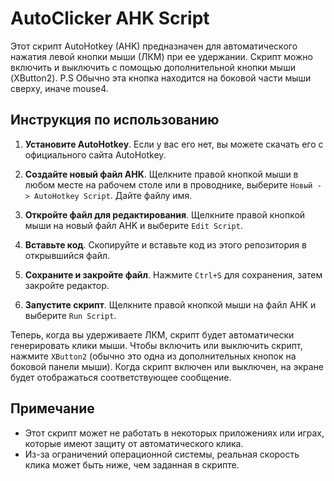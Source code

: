 # AutoClicker AHK Script

Этот скрипт AutoHotkey (AHK) предназначен для автоматического нажатия левой кнопки мыши (ЛКМ) при ее удержании. Скрипт можно включить и выключить с помощью дополнительной кнопки мыши (XButton2). P.S Обычно эта кнопка находится на боковой части мыши сверху, иначе mouse4.

## Инструкция по использованию

1. **Установите AutoHotkey**. Если у вас его нет, вы можете скачать его с официального сайта AutoHotkey.

2. **Создайте новый файл AHK**. Щелкните правой кнопкой мыши в любом месте на рабочем столе или в проводнике, выберите `Новый -> AutoHotkey Script`. Дайте файлу имя.

3. **Откройте файл для редактирования**. Щелкните правой кнопкой мыши на новый файл AHK и выберите `Edit Script`.

4. **Вставьте код**. Скопируйте и вставьте код из этого репозитория в открывшийся файл.

5. **Сохраните и закройте файл**. Нажмите `Ctrl+S` для сохранения, затем закройте редактор.

6. **Запустите скрипт**. Щелкните правой кнопкой мыши на файл AHK и выберите `Run Script`.

Теперь, когда вы удерживаете ЛКМ, скрипт будет автоматически генерировать клики мыши. Чтобы включить или выключить скрипт, нажмите `XButton2` (обычно это одна из дополнительных кнопок на боковой панели мыши). Когда скрипт включен или выключен, на экране будет отображаться соответствующее сообщение.

## Примечание

- Этот скрипт может не работать в некоторых приложениях или играх, которые имеют защиту от автоматического клика.
- Из-за ограничений операционной системы, реальная скорость клика может быть ниже, чем заданная в скрипте.
